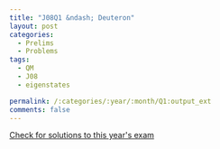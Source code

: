 ```yaml
---
title: "J08Q1 &ndash; Deuteron"
layout: post
categories:
  - Prelims
  - Problems
tags:
  - QM
  - J08
  - eigenstates

permalink: /:categories/:year/:month/Q1:output_ext
comments: false
---
```

<object data="2008J1Q.pdf" type="application/pdf" width="100%" height="500"></object>
<div class="message"><a href='https://princetonprelim.com/prelim/20/'>Check for solutions to this year's exam</a></div>
